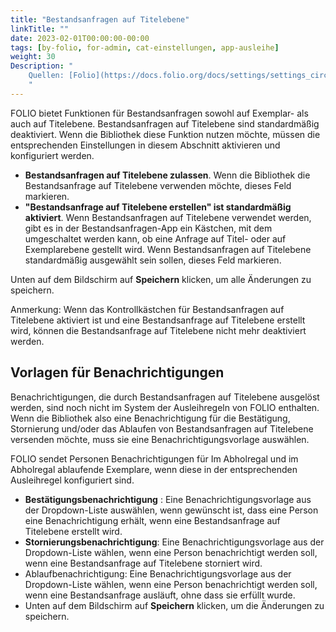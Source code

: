 ```yaml
---
title: "Bestandsanfragen auf Titelebene"
linkTitle: ""
date: 2023-02-01T00:00:00-00:00
tags: [by-folio, for-admin, cat-einstellungen, app-ausleihe]
weight: 30
Description: "
    Quellen: [Folio](https://docs.folio.org/docs/settings/settings_circulation/settings_circulation/#settings--circulation--title-level-requests ) & [GBV](https://info.gbv.de/display/FOLIOGBVEXTERN/Einstellungen+(Ausleihe):+Bestandsanfragen+auf+Titelebene)
    "
---
```


FOLIO bietet Funktionen für Bestandsanfragen sowohl auf Exemplar- als auch auf Titelebene. Bestandsanfragen auf Titelebene sind standardmäßig deaktiviert. Wenn die Bibliothek diese Funktion nutzen möchte, müssen die entsprechenden Einstellungen in diesem Abschnitt aktivieren und konfiguriert werden.

-   **Bestandsanfragen auf Titelebene zulassen**. Wenn die Bibliothek die Bestandsanfrage auf Titelebene verwenden möchte, dieses Feld markieren.
-   **"Bestandsanfrage auf Titelebene erstellen" ist standardmäßig aktiviert**. Wenn Bestandsanfragen auf Titelebene verwendet werden, gibt es in der Bestandsanfragen-App ein Kästchen, mit dem umgeschaltet werden kann, ob eine Anfrage auf Titel- oder auf Exemplarebene gestellt wird. Wenn Bestandsanfragen auf Titelebene standardmäßig ausgewählt sein sollen, dieses Feld markieren.

Unten auf dem Bildschirm auf **Speichern** klicken, um alle Änderungen zu speichern.

Anmerkung: Wenn das Kontrollkästchen für Bestandsanfragen auf Titelebene aktiviert ist und eine Bestandsanfrage auf Titelebene erstellt wird, können die Bestandsanfrage auf Titelebene nicht mehr deaktiviert werden.

## Vorlagen für Benachrichtigungen

Benachrichtigungen, die durch Bestandsanfragen auf Titelebene ausgelöst werden, sind noch nicht im System der Ausleihregeln von FOLIO enthalten. Wenn die Bibliothek also eine Benachrichtigung für die Bestätigung, Stornierung und/oder das Ablaufen von Bestandsanfragen auf Titelebene versenden möchte, muss sie eine Benachrichtigungsvorlage auswählen.

FOLIO sendet Personen Benachrichtigungen für Im Abholregal und im Abholregal ablaufende Exemplare, wenn diese in der entsprechenden Ausleihregel konfiguriert sind.

-   **Bestätigungsbenachrichtigung** : Eine Benachrichtigungsvorlage aus der Dropdown-Liste auswählen, wenn gewünscht ist, dass eine Person eine Benachrichtigung erhält, wenn eine Bestandsanfrage auf Titelebene erstellt wird.
-   **Stornierungsbenachrichtigung**: Eine Benachrichtigungsvorlage aus der Dropdown-Liste wählen, wenn eine Person benachrichtigt werden soll, wenn eine Bestandsanfrage auf Titelebene storniert wird.
-   Ablaufbenachrichtigung: Eine Benachrichtigungsvorlage aus der Dropdown-Liste wählen, wenn eine Person benachrichtigt werden soll, wenn eine Bestandsanfrage ausläuft, ohne dass sie erfüllt wurde.
-   Unten auf dem Bildschirm auf **Speichern** klicken, um die Änderungen zu speichern.
